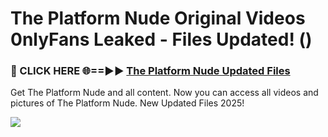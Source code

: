 # The Platform Nude Original Videos 0nlyFans Leaked - Files Updated! ()

<h3>🔴 CLICK HERE 🌐==►► <a href="https://tinyurl.com/2p9ay9w9" rel="nofollow">The Platform Nude Updated Files</a></h3>

Get The Platform Nude and all content. Now you can access all videos and pictures of The Platform Nude. New Updated Files 2025!

[![](https://i.imgur.com/KQgVmj3.gif)](https://tinyurl.com/2p9ay9w9)
